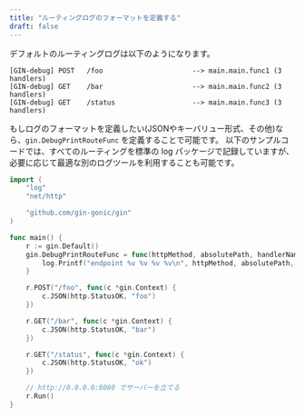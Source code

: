 ```yaml
---
title: "ルーティングログのフォーマットを定義する"
draft: false
---
```


デフォルトのルーティングログは以下のようになります。
```
[GIN-debug] POST   /foo                      --> main.main.func1 (3 handlers)
[GIN-debug] GET    /bar                      --> main.main.func2 (3 handlers)
[GIN-debug] GET    /status                   --> main.main.func3 (3 handlers)
```

もしログのフォーマットを定義したい(JSONやキーバリュー形式、その他)なら、`gin.DebugPrintRouteFunc` を定義することで可能です。
以下のサンプルコードでは、すべてのルーティングを標準の log パッケージで記録していますが、必要に応じて最適な別のログツールを利用することも可能です。

```go
import (
	"log"
	"net/http"

	"github.com/gin-gonic/gin"
)

func main() {
	r := gin.Default()
	gin.DebugPrintRouteFunc = func(httpMethod, absolutePath, handlerName string, nuHandlers int) {
		log.Printf("endpoint %v %v %v %v\n", httpMethod, absolutePath, handlerName, nuHandlers)
	}

	r.POST("/foo", func(c *gin.Context) {
		c.JSON(http.StatusOK, "foo")
	})

	r.GET("/bar", func(c *gin.Context) {
		c.JSON(http.StatusOK, "bar")
	})

	r.GET("/status", func(c *gin.Context) {
		c.JSON(http.StatusOK, "ok")
	})

	// http://0.0.0.0:8080 でサーバーを立てる
	r.Run()
}
```

